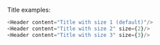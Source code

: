 Title examples:

```js
<Header content="Title with size 1 (default)"/>
<Header content="Title with size 2" size={2}/>
<Header content="Title with size 3" size={3}/>
```

